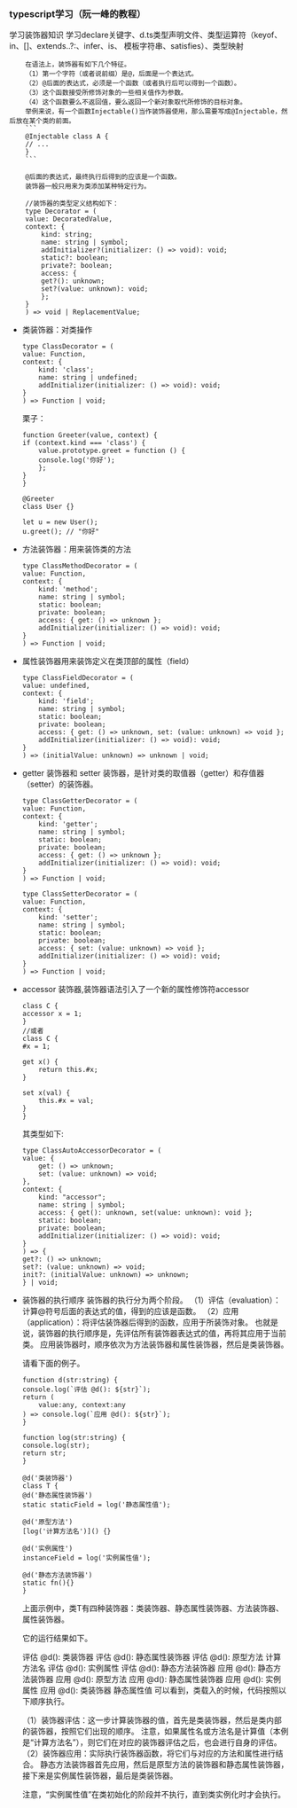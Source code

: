 ### typescript学习（阮一峰的教程）
学习装饰器知识
学习declare关键字、d.ts类型声明文件、类型运算符（keyof、in、[]、extends..?:、infer、is、
模板字符串、satisfies）、类型映射
```
    在语法上，装饰器有如下几个特征。
    （1）第一个字符（或者说前缀）是@，后面是一个表达式。
    （2）@后面的表达式，必须是一个函数（或者执行后可以得到一个函数）。
    （3）这个函数接受所修饰对象的一些相关值作为参数。
    （4）这个函数要么不返回值，要么返回一个新对象取代所修饰的目标对象。
    举例来说，有一个函数Injectable()当作装饰器使用，那么需要写成@Injectable，然后放在某个类的前面。
    ```
    @Injectable class A {
    // ...
    }
    ```

    @后面的表达式，最终执行后得到的应该是一个函数。
    装饰器一般只用来为类添加某种特定行为。

    //装饰器的类型定义结构如下：
    type Decorator = (
    value: DecoratedValue,
    context: {
        kind: string;
        name: string | symbol;
        addInitializer?(initializer: () => void): void;
        static?: boolean;
        private?: boolean;
        access: {
        get?(): unknown;
        set?(value: unknown): void;
        };
    }
    ) => void | ReplacementValue;
```
* 类装饰器：对类操作
    ```
    type ClassDecorator = (
    value: Function,
    context: {
        kind: 'class';
        name: string | undefined;
        addInitializer(initializer: () => void): void;
    }
    ) => Function | void;

    ```
    栗子：
    ```
    function Greeter(value, context) {
    if (context.kind === 'class') {
        value.prototype.greet = function () {
        console.log('你好');
        };
    }
    }

    @Greeter
    class User {}

    let u = new User();
    u.greet(); // "你好"
    ```
* 方法装饰器：用来装饰类的方法
    ```
    type ClassMethodDecorator = (
    value: Function,
    context: {
        kind: 'method';
        name: string | symbol;
        static: boolean;
        private: boolean;
        access: { get: () => unknown };
        addInitializer(initializer: () => void): void;
    }
    ) => Function | void;
    ```

* 属性装饰器用来装饰定义在类顶部的属性（field）
    ```
    type ClassFieldDecorator = (
    value: undefined,
    context: {
        kind: 'field';
        name: string | symbol;
        static: boolean;
        private: boolean;
        access: { get: () => unknown, set: (value: unknown) => void };
        addInitializer(initializer: () => void): void;
    }
    ) => (initialValue: unknown) => unknown | void;
    ``` 

* getter 装饰器和 setter 装饰器，是针对类的取值器（getter）和存值器（setter）的装饰器。
    ```
    type ClassGetterDecorator = (
    value: Function,
    context: {
        kind: 'getter';
        name: string | symbol;
        static: boolean;
        private: boolean;
        access: { get: () => unknown };
        addInitializer(initializer: () => void): void;
    }
    ) => Function | void;

    type ClassSetterDecorator = (
    value: Function,
    context: {
        kind: 'setter';
        name: string | symbol;
        static: boolean;
        private: boolean;
        access: { set: (value: unknown) => void };
        addInitializer(initializer: () => void): void;
    }
    ) => Function | void;
    ```

* accessor 装饰器,装饰器语法引入了一个新的属性修饰符accessor
    ```
    class C {
    accessor x = 1;
    }
    //或者
    class C {
    #x = 1;

    get x() {
        return this.#x;
    }

    set x(val) {
        this.#x = val;
    }
    }
    ```
    其类型如下:
    ```
    type ClassAutoAccessorDecorator = (
    value: {
        get: () => unknown;
        set: (value: unknown) => void;
    },
    context: {
        kind: "accessor";
        name: string | symbol;
        access: { get(): unknown, set(value: unknown): void };
        static: boolean;
        private: boolean;
        addInitializer(initializer: () => void): void;
    }
    ) => {
    get?: () => unknown;
    set?: (value: unknown) => void;
    init?: (initialValue: unknown) => unknown;
    } | void;
    ```

* 装饰器的执行顺序
    装饰器的执行分为两个阶段。
    （1）评估（evaluation）：计算@符号后面的表达式的值，得到的应该是函数。
    （2）应用（application）：将评估装饰器后得到的函数，应用于所装饰对象。
    也就是说，装饰器的执行顺序是，先评估所有装饰器表达式的值，再将其应用于当前类。
    应用装饰器时，顺序依次为方法装饰器和属性装饰器，然后是类装饰器。

    请看下面的例子。
    ```
    function d(str:string) {
    console.log(`评估 @d(): ${str}`);
    return (
        value:any, context:any
    ) => console.log(`应用 @d(): ${str}`);
    }

    function log(str:string) {
    console.log(str);
    return str;
    }

    @d('类装饰器')
    class T {
    @d('静态属性装饰器')
    static staticField = log('静态属性值');

    @d('原型方法')
    [log('计算方法名')]() {}

    @d('实例属性')
    instanceField = log('实例属性值');

    @d('静态方法装饰器')
    static fn(){}
    }
    ```
    上面示例中，类T有四种装饰器：类装饰器、静态属性装饰器、方法装饰器、属性装饰器。

    它的运行结果如下。

    评估 @d(): 类装饰器
    评估 @d(): 静态属性装饰器
    评估 @d(): 原型方法
    计算方法名
    评估 @d(): 实例属性
    评估 @d(): 静态方法装饰器
    应用 @d(): 静态方法装饰器
    应用 @d(): 原型方法
    应用 @d(): 静态属性装饰器
    应用 @d(): 实例属性
    应用 @d(): 类装饰器
    静态属性值
    可以看到，类载入的时候，代码按照以下顺序执行。

    （1）装饰器评估：这一步计算装饰器的值，首先是类装饰器，然后是类内部的装饰器，按照它们出现的顺序。
    注意，如果属性名或方法名是计算值（本例是“计算方法名”），则它们在对应的装饰器评估之后，也会进行自身的评估。
    （2）装饰器应用：实际执行装饰器函数，将它们与对应的方法和属性进行结合。
    静态方法装饰器首先应用，然后是原型方法的装饰器和静态属性装饰器，接下来是实例属性装饰器，最后是类装饰器。

    注意，“实例属性值”在类初始化的阶段并不执行，直到类实例化时才会执行。